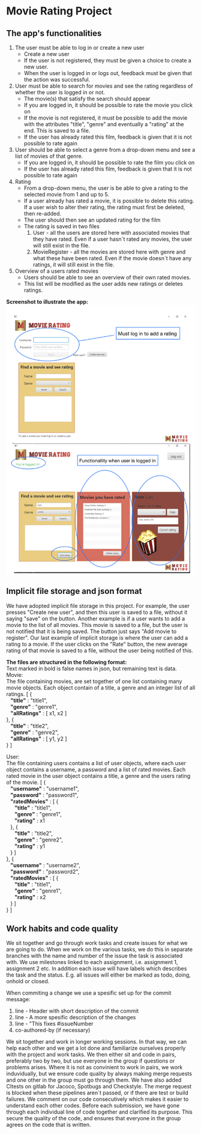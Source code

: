 # Movie Rating Project

## The app's functionalities

1. The user must be able to log in or create a new user
    - Create a new user
    - If the user is not registered, they must be given a choice to create a new user.
    - When the user is logged in or logs out, feedback must be given that the action was successful.
2. User must be able to search for movies and see the rating regardless of whether the user is logged in or not.
    - The movie(s) that satisfy the search should appear
    - If you are logged in, it should be possible to rate the movie you click on
    - If the movie is not registered, it must be possible to add the movie with the attributes "title", "genre" and eventually a "rating" at the end. This is saved to a file.
    - If the user has already rated this film, feedback is given that it is not possible to rate again
3. User should be able to select a genre from a drop-down menu and see a list of movies of that genre.
    - If you are logged in, it should be possible to rate the film you click on
    - If the user has already rated this film, feedback is given that it is not possible to rate again
4. Rating
    - From a drop-down menu, the user is be able to give a rating to the selected movie from 1 and up to 5.
    - If a user already has rated a movie, it is possible to delete this rating. If a user wish to alter their rating, the rating must first be deleted, then re-added.
    - The user should then see an updated rating for the film
    - The rating is saved in two files
        1. User - all the users are stored here with associated movies that they have rated. Even if a user hasn´t rated any movies, the user will still exist in the file.
        2. MovieRegister - all the movies are stored here with genre and what these have been rated. Even if the movie doesn´t have any ratings, it will still exist in the file.
5. Overview of a users rated movies
    - Users should be able to see an overview of their own rated movies.
    - This list will be modified as the user adds new ratings or deletes ratings.

**Screenshot to illustrate the app:**
![Illustration of the app](./images/MovieRatingApp_illustration.jpg)



## Implicit file storage and json format

We have adopted implicit file storage in this project. For example, the user presses "Create new user", and then this user is saved to a file, without it saying "save" on the button. Another example is if a user wants to add a movie to the list of all movies. This movie is saved to a file, but the user is not notified that it is being saved. The button just says "Add movie to register". Our last example of implicit storage is where the user can add a rating to a movie. If the user clicks on the "Rate" button, the new average rating of that movie is saved to a file, without the user being notified of this.

**The files are structured in the following format:**\
Text marked in bold is false names in json, but remaining text is data.\
Movie: \
The file containing movies, are set together of one list containing many movie objects. Each object contain of a title, a genre and an integer list of all ratings.
[ { \
&ensp; **"title"** : "title1", \
&ensp; **"genre"** : "genre1", \
&ensp; **"allRatings"** : [ x1, x2 ] \
}, {\
&ensp; **"title"** : "title2", \
&ensp; **"genre"** : "genre2", \
&ensp; **"allRatings"** : [ y1, y2 ] \
} ]

User: \
The file containing users contains a list of user objects, where each user object contains a username, a password and a list of rated movies. Each rated movie in the user object contains a title, a genre and the users rating of the movie.
[ { \
&ensp; **"username"** : "username1", \
&ensp; **"password"** : "password1", \
&ensp; **"ratedMovies"** : [ { \
&ensp; &ensp; **"title"** : "title1", \
&ensp; &ensp; **"genre"** : "genre1", \
&ensp; &ensp; **"rating"** : x1 \
&ensp; }, { \
&ensp; &ensp; **"title"** : "title2", \
&ensp; &ensp; **"genre"** : "genre2", \
&ensp; &ensp; **"rating"** : y1 \
&ensp; } ] \
}, { \
&ensp; **"username"** : "username2", \
&ensp; **"password"** : "password2", \
&ensp; **"ratedMovies"** : [ { \
&ensp; &ensp; **"title"** : "title1", \
&ensp; &ensp; **"genre"** : "genre1", \
&ensp; &ensp; **"rating"** : x2 \
&ensp; } ] \
} ]

## Work habits and code quality

We sit together and go through work tasks and create issues for what we are going to do. When we work on the various tasks, we do this in separate branches with the name and number of the issue the task is associated with. We use milestones linked to each assignment, i.e. assignment 1, assignment 2 etc. In addition each issue will have labels which describes the task and the status. E.g. all issues will either be marked as todo, doing, onhold or closed.

When commiting a change we use a spesific set up for the commit message:
 1. line - Header with short description of the commit
 2. line - A more spesific description of the changes
 3. line - "This fixes #issueNumber
 4. co-authored-by (if necessary)

We sit together and work in longer working sessions. In that way, we can help each other and we get a lot done and familiarize ourselves properly with the project and work tasks. We then either sit and code in pairs, preferably two by two, but use everyone in the group if questions or problems arises. Where it is not as convinient to work in pairs, we work induvidually, but we ensure code quality by always making merge requests and one other in the group must go through them. We have also added CItests on gitlab for Jacoco, Spotbugs and Checkstyle. The merge request is blocked when these pipelines aren´t passed, or if there are test or build failures. We comment on our code consecutively which makes it easier to understand each other codes. Before each submission, we have gone through each individual line of code together and clarified its purpose. This secure the quality of the code, and ensures that everyone in the group agrees on the code that is written.